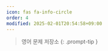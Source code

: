 ```yaml
---
icon: fas fa-info-circle
order: 4
modified: 2025-02-01T20:54:58+09:00
---
```


> 영어 문제 저장소
{: .prompt-tip }